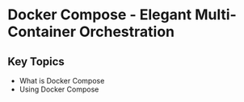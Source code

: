 # Docker Compose - Elegant Multi-Container Orchestration

## Key Topics

- What is Docker Compose
- Using Docker Compose
